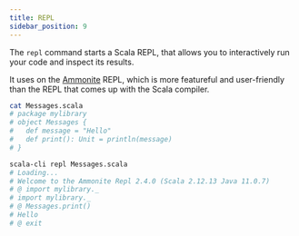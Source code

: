 ```yaml
---
title: REPL
sidebar_position: 9
---
```


The `repl` command starts a Scala REPL, that allows you to interactively
run your code and inspect its results.

It uses on the [Ammonite](http://ammonite.io) REPL, which is more featureful
and user-friendly than the REPL that comes up with the Scala compiler.

```bash
cat Messages.scala
# package mylibrary
# object Messages {
#   def message = "Hello"
#   def print(): Unit = println(message)
# }

scala-cli repl Messages.scala
# Loading...
# Welcome to the Ammonite Repl 2.4.0 (Scala 2.12.13 Java 11.0.7)
# @ import mylibrary._
# import mylibrary._
# @ Messages.print()
# Hello
# @ exit
```
